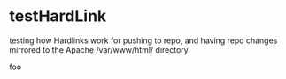 # testHardLink
testing how Hardlinks work for pushing to repo, and having repo changes mirrored to the Apache /var/www/html/ directory

foo
